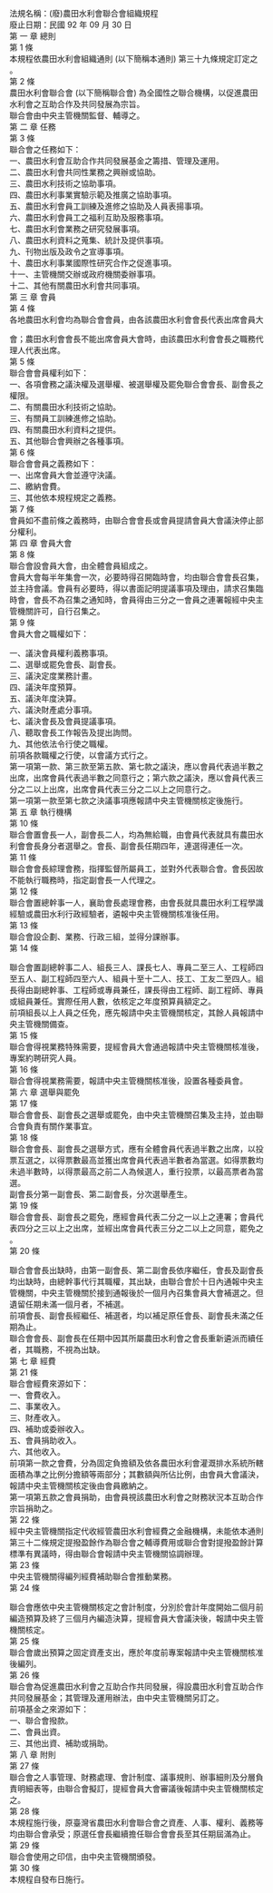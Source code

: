 法規名稱：(廢)農田水利會聯合會組織規程  
廢止日期：民國 92 年 09 月 30 日  
第 一 章 總則  
第 1 條  
本規程依農田水利會組織通則 (以下簡稱本通則) 第三十九條規定訂定之  
。  
第 2 條  
農田水利會聯合會 (以下簡稱聯合會) 為全國性之聯合機構，以促進農田  
水利會之互助合作及共同發展為宗旨。  
聯合會由中央主管機關監督、輔導之。  
第 二 章 任務  
第 3 條  
聯合會之任務如下：  
一、農田水利會互助合作共同發展基金之籌措、管理及運用。  
二、農田水利會共同性業務之興辦或協助。  
三、農田水利技術之協助事項。  
四、農田水利事業實驗示範及推廣之協助事項。  
五、農田水利會員工訓練及進修之協助及人員表揚事項。  
六、農田水利會員工之福利互助及服務事項。  
七、農田水利會業務之研究發展事項。  
八、農田水利資料之蒐集、統計及提供事項。  
九、刊物出版及政令之宣導事項。  
十、農田水利事業國際性研究合作之促進事項。  
十一、主管機關交辦或政府機關委辦事項。  
十二、其他有關農田水利會共同事項。  
第 三 章 會員  
第 4 條  
各地農田水利會均為聯合會會員，由各該農田水利會會長代表出席會員大  


會；農田水利會會長不能出席會員大會時，由該農田水利會會長之職務代  
理人代表出席。  
第 5 條  
聯合會會員權利如下：  
一、各項會務之議決權及選舉權、被選舉權及罷免聯合會會長、副會長之  
權限。  
二、有關農田水利技術之協助。  
三、有關員工訓練進修之協助。  
四、有關農田水利資料之提供。  
五、其他聯合會興辦之各種事項。  
第 6 條  
聯合會會員之義務如下：  
一、出席會員大會並遵守決議。  
二、繳納會費。  
三、其他依本規程規定之義務。  
第 7 條  
會員如不盡前條之義務時，由聯合會會長或會員提請會員大會議決停止部  
分權利。  
第 四 章 會員大會  
第 8 條  
聯合會設會員大會，由全體會員組成之。  
會員大會每半年集會一次，必要時得召開臨時會，均由聯合會會長召集，  
並主持會議。會員有必要時，得以書面記明提議事項及理由，請求召集臨  
時會，會長不為召集之通知時，會員得由三分之一會員之連署報經中央主  
管機關許可，自行召集之。  
第 9 條  
會員大會之職權如下：  


一、議決會員權利義務事項。  
二、選舉或罷免會長、副會長。  
三、議決定度業務計畫。  
四、議決年度預算。  
五、議決年度決算。  
六、議決財產處分事項。  
七、議決會長及會員提議事項。  
八、聽取會長工作報告及提出詢問。  
九、其他依法令行使之職權。  
前項各款職權之行使，以會議方式行之。  
第一項第一款、第三款至第五款、第七款之議決，應以會員代表過半數之  
出席，出席會員代表過半數之同意行之；第六款之議決，應以會員代表三  
分之二以上出席，出席會員代表三分之二以上之同意行之。  
第一項第一款至第七款之決議事項應報請中央主管機關核定後施行。  
第 五 章 執行機構  
第 10 條  
聯合會置會長一人，副會長二人，均為無給職，由會員代表就具有農田水  
利會會長身分者選舉之。會長、副會長任期四年，連選得連任一次。  
第 11 條  
聯合會會長綜理會務，指揮監督所屬員工，並對外代表聯合會。會長因故  
不能執行職務時，指定副會長一人代理之。  
第 12 條  
聯合會置總幹事一人，襄助會長處理會務，由會長就具農田水利工程學識  
經驗或農田水利行政經驗者，遴報中央主管機關核准後任用。  
第 13 條  
聯合會設企劃、業務、行政三組，並得分課辦事。  
第 14 條  


聯合會置副總幹事二人、組長三人、課長七人、專員二至三人、工程師四  
至五人、副工程師四至六人、組員十至十二人、技工、工友二至四人。組  
長得由副總幹事、工程師或專員兼任，課長得由工程師、副工程師、專員  
或組員兼任。實際任用人數，依核定之年度預算員額定之。  
前項組長以上人員之任免，應先報請中央主管機關核定，其餘人員報請中  
央主管機關備查。  
第 15 條  
聯合會得視業務特殊需要，提經會員大會通過報請中央主管機關核准後，  
專案約聘研究人員。  
第 16 條  
聯合會得視業務需要，報請中央主管機關核准後，設置各種委員會。  
第 六 章 選舉與罷免  
第 17 條  
聯合會會長、副會長之選舉或罷免，由中央主管機關召集及主持，並由聯  
合會負責有關作業事宜。  
第 18 條  
聯合會會長、副會長之選舉方式，應有全體會員代表過半數之出席，以投  
票互選之，以得票數最高並獲出席會員代表過半數者為當選。如得票數均  
未過半數時，以得票最高之前二人為候選人，重行投票，以最高票者為當  
選。  
副會長分第一副會長、第二副會長，分次選舉產生。  
第 19 條  
聯合會會長、副會長之罷免，應經會員代表二分之一以上之連署；會員代  
表四分之三以上之出席，並經出席會員代表三分之二以上之同意，罷免之  
。  
第 20 條  


聯合會會長出缺時，由第一副會長、第二副會長依序繼任，會長及副會長  
均出缺時，由總幹事代行其職權，其出缺，由聯合會於十日內通報中央主  
管機關，中央主管機關於接到通報後於一個月內召集會員大會補選之。但  
遺留任期未滿一個月者，不補選。  
前項會長、副會長經繼任、補選者，均以補足原任會長、副會長未滿之任  
期為止。  
聯合會會長、副會長在任期中因其所屬農田水利會之會長重新遴派而續任  
者，其職務，不視為出缺。  
第 七 章 經費  
第 21 條  
聯合會經費來源如下：  
一、會費收入。  
二、事業收入。  
三、財產收入。  
四、補助或委辦收入。  
五、會員捐助收入。  
六、其他收入。  
前項第一款之會費，分為固定負擔額及依各農田水利會灌溉排水系統所轄  
面積為準之比例分擔額等兩部分；其數額與所佔比例，由會員大會議決，  
報請中央主管機關核定後由會員繳納之。  
第一項第五款之會員捐助，由會員視該農田水利會之財務狀況本互助合作  
宗旨捐助之。  
第 22 條  
經中央主管機關指定代收經管農田水利會經費之金融機構，未能依本通則  
第三十二條規定提撥盈餘作為聯合會之輔導費用或聯合會對提撥盈餘計算  
標準有異議時，得由聯合會報請中央主管機關協調辦理。  
第 23 條  
中央主管機關得編列經費補助聯合會推動業務。  
第 24 條  


聯合會應依中央主管機關核定之會計制度，分別於會計年度開始二個月前  
編造預算及終了三個月內編造決算，提經會員大會議決後，報請中央主管  
機關核定。  
第 25 條  
聯合會歲出預算之固定資產支出，應於年度前專案報請中央主管機關核准  
後編列。  
第 26 條  
聯合會為促進農田水利會之互助合作共同發展，得設農田水利會互助合作  
共同發展基金；其管理及運用辦法，由中央主管機關另訂之。  
前項基金之來源如下：  
一、聯合會撥款。  
二、會員出資。  
三、其他出資、補助或捐助。  
第 八 章 附則  
第 27 條  
聯合會之人事管理、財務處理、會計制度、議事規則、辦事細則及分層負  
責明細表等，由聯合會擬訂，提經會員大會審議後報請中央主管機關核定  
之。  
第 28 條  
本規程施行後，原臺灣省農田水利會聯合會之資產、人事、權利、義務等  
均由聯合會承受；原選任會長繼續擔任聯合會會長至其任期屆滿為止。  
第 29 條  
聯合會使用之印信，由中央主管機關頒發。  
第 30 條  
本規程自發布日施行。  


